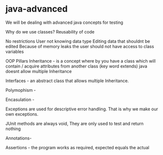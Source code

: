 # java-advanced

We will be dealing with advanced java concepts for testing

Why do we use classes?
Reusability of code

No restrictions
User not knowing data type
Editing data that shouldnt be edited
Because of memory leaks the user should not have access to class variables

OOP Pillars
Inheritance - is a concept where by you have a class which will contain / acquire attributes from another class (key word extends)
java doesnt allow multiple Inheritance

Interfaces - an abstract class that allows multiple Inheritance.

Polymophism -

Encasulation -

Exceptions are used for descriptive error handling. That is why we make our own exceptions.

JUnit methods are always void, They are only used to test and return nothing

Annotations-

Assertions - the program works as required, expected equals the actual
